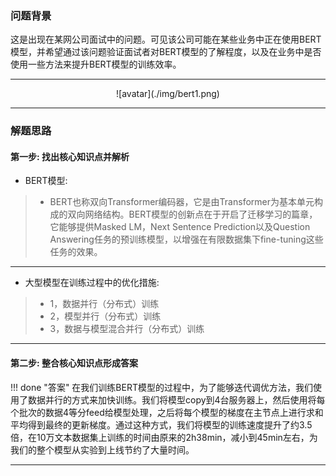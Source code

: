 


### 问题背景


这是出现在某网公司面试中的问题。可见该公司可能在某些业务中正在使用BERT模型，并希望通过该问题验证面试者对BERT模型的了解程度，以及在业务中是否使用一些方法来提升BERT模型的训练效率。

---

<center>![avatar](./img/bert1.png)</center>

---

### 解题思路


#### 第一步: 找出核心知识点并解析

* BERT模型:
>	* BERT也称双向Transformer编码器，它是由Transformer为基本单元构成的双向网络结构。BERT模型的创新点在于开启了迁移学习的篇章，它能够提供Masked LM，Next Sentence Prediction以及Question Answering任务的预训练模型，以增强在有限数据集下fine-tuning这些任务的效果。 

---

* 大型模型在训练过程中的优化措施:
>	* 1，数据并行（分布式）训练
>	* 2，模型并行（分布式）训练
>	* 3，数据与模型混合并行（分布式）训练

---

#### 第二步: 整合核心知识点形成答案


!!! done "答案"
    在我们训练BERT模型的过程中，为了能够迭代调优方法，我们使用了数据并行的方式来加快训练。我们将模型copy到4台服务器上，然后使用将每个批次的数据4等分feed给模型处理，之后将每个模型的梯度在主节点上进行求和平均得到最终的更新梯度。通过这种方式，我们将模型的训练速度提升了约3.5倍，在10万文本数据集上训练的时间由原来的2h38min，减小到45min左右，为我们的整个模型从实验到上线节约了大量时间。

---

<!--

### 问题拓展

* 是否尝试使用Numba中JIT装饰器来进行代码加速
* 是否尝试使用cudf代替pandas来进行代码加速

---


-->
